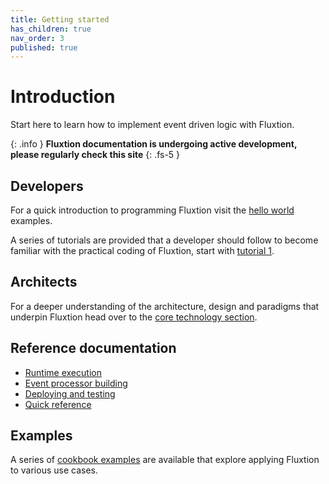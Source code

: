 ```yaml
---
title: Getting started
has_children: true
nav_order: 3
published: true
---
```


# Introduction

Start here to learn how to implement event driven logic with Fluxtion. 

{: .info }
**Fluxtion documentation is undergoing active development, please regularly check this site**
{: .fs-5 }

## Developers
For a quick introduction to programming Fluxtion visit the [hello world](helloworld/helloworld_imperative) examples.

A series of tutorials are provided that a developer should follow to become familiar with the practical coding of 
Fluxtion, start with [tutorial 1](gettingstarted/tutorial-1.md).

## Architects
For a deeper understanding of the architecture, design and paradigms that underpin Fluxtion head over to the
[core technology section](core-technology.md).

## Reference documentation
* [Runtime execution](runtime.md)
* [Event processor building](generating.md)
* [Deploying and testing](deploying-testing.md)
* [Quick reference](quick-reference.md)

## Examples
A series of [cookbook examples](examples.md) are available that explore applying Fluxtion to various use cases.  